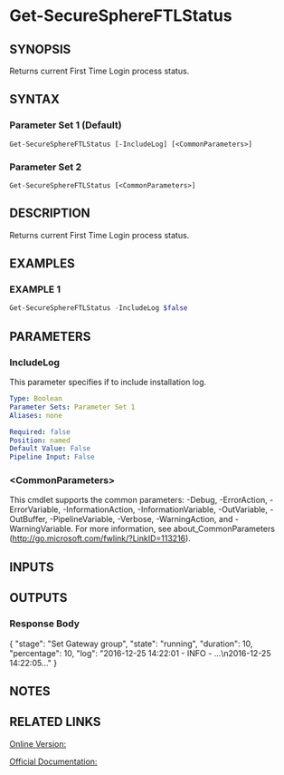 ﻿# Get-SecureSphereFTLStatus

## SYNOPSIS
Returns current First Time Login process status.

## SYNTAX

### Parameter Set 1 (Default)
```
Get-SecureSphereFTLStatus [-IncludeLog] [<CommonParameters>]
```

### Parameter Set 2
```
Get-SecureSphereFTLStatus [<CommonParameters>]
```

## DESCRIPTION
Returns current First Time Login process status.

## EXAMPLES

### EXAMPLE 1

```powershell
Get-SecureSphereFTLStatus -IncludeLog $false
```

## PARAMETERS

### IncludeLog
This parameter specifies if to include installation log.

```yaml
Type: Boolean
Parameter Sets: Parameter Set 1
Aliases: none

Required: false
Position: named
Default Value: False
Pipeline Input: False
```

### \<CommonParameters\>
This cmdlet supports the common parameters: -Debug, -ErrorAction, -ErrorVariable, -InformationAction, -InformationVariable, -OutVariable, -OutBuffer, -PipelineVariable, -Verbose, -WarningAction, and -WarningVariable. For more information, see about_CommonParameters (http://go.microsoft.com/fwlink/?LinkID=113216).

## INPUTS

## OUTPUTS

### Response Body
{
"stage": "Set Gateway group",
"state": "running",
"duration": 10,
"percentage": 10,
"log": "2016-12-25 14:22:01 - INFO - ...\\n2016-12-25 14:22:05..."
}

## NOTES

## RELATED LINKS

[Online Version:](https://github.com/akshinmustafayev/SecureSpherePS/tree/master/Documentation)

[Official Documentation:](https://docs.imperva.com/bundle/v13.6-api-reference-guide/page/66846.htm)



